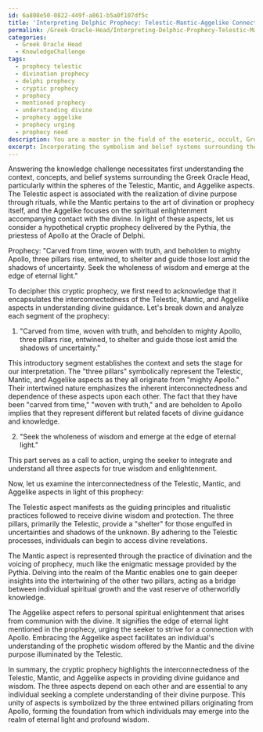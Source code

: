 ```yaml
---
id: 6a808e50-0822-449f-a861-b5a0f107df5c
title: 'Interpreting Delphic Prophecy: Telestic-Mantic-Aggelike Connections'
permalink: /Greek-Oracle-Head/Interpreting-Delphic-Prophecy-Telestic-Mantic-Aggelike-Connections/
categories:
  - Greek Oracle Head
  - KnowledgeChallenge
tags:
  - prophecy telestic
  - divination prophecy
  - delphi prophecy
  - cryptic prophecy
  - prophecy
  - mentioned prophecy
  - understanding divine
  - prophecy aggelike
  - prophecy urging
  - prophecy need
description: You are a master in the field of the esoteric, occult, Greek Oracle Head and Education. You are a writer of tests, challenges, books and deep knowledge on Greek Oracle Head for initiates and students to gain deep insights and understanding from. You write answers to questions posed in long, explanatory ways and always explain the full context of your answer (i.e., related concepts, formulas, examples, or history), as well as the step-by-step thinking process you take to answer the challenges. Be rigorous and thorough, and summarize the key themes, ideas, and conclusions at the end.
excerpt: Incorporating the symbolism and belief systems surrounding the ancient Greek Oracle Head, decipher the words of the Pythia, the priestess of Apollo at Delphi, as she delivers a cryptic prophecy that substantiates the interconnectedness of the three aspects - Telestic, Mantic, and Aggelike - for understanding the divine guidance and its manifestation through the Oracle.
---
```

Answering the knowledge challenge necessitates first understanding the context, concepts, and belief systems surrounding the Greek Oracle Head, particularly within the spheres of the Telestic, Mantic, and Aggelike aspects. The Telestic aspect is associated with the realization of divine purpose through rituals, while the Mantic pertains to the art of divination or prophecy itself, and the Aggelike focuses on the spiritual enlightenment accompanying contact with the divine. In light of these aspects, let us consider a hypothetical cryptic prophecy delivered by the Pythia, the priestess of Apollo at the Oracle of Delphi.

Prophecy: "Carved from time, woven with truth, and beholden to mighty Apollo, three pillars rise, entwined, to shelter and guide those lost amid the shadows of uncertainty. Seek the wholeness of wisdom and emerge at the edge of eternal light."

To decipher this cryptic prophecy, we first need to acknowledge that it encapsulates the interconnectedness of the Telestic, Mantic, and Aggelike aspects in understanding divine guidance. Let's break down and analyze each segment of the prophecy:

1. "Carved from time, woven with truth, and beholden to mighty Apollo, three pillars rise, entwined, to shelter and guide those lost amid the shadows of uncertainty."

This introductory segment establishes the context and sets the stage for our interpretation. The "three pillars" symbolically represent the Telestic, Mantic, and Aggelike aspects as they all originate from "mighty Apollo." Their intertwined nature emphasizes the inherent interconnectedness and dependence of these aspects upon each other. The fact that they have been "carved from time," "woven with truth," and are beholden to Apollo implies that they represent different but related facets of divine guidance and knowledge.

2. "Seek the wholeness of wisdom and emerge at the edge of eternal light."

This part serves as a call to action, urging the seeker to integrate and understand all three aspects for true wisdom and enlightenment.

Now, let us examine the interconnectedness of the Telestic, Mantic, and Aggelike aspects in light of this prophecy:

The Telestic aspect manifests as the guiding principles and ritualistic practices followed to receive divine wisdom and protection. The three pillars, primarily the Telestic, provide a "shelter" for those engulfed in uncertainties and shadows of the unknown. By adhering to the Telestic processes, individuals can begin to access divine revelations.

The Mantic aspect is represented through the practice of divination and the voicing of prophecy, much like the enigmatic message provided by the Pythia. Delving into the realm of the Mantic enables one to gain deeper insights into the intertwining of the other two pillars, acting as a bridge between individual spiritual growth and the vast reserve of otherworldly knowledge.

The Aggelike aspect refers to personal spiritual enlightenment that arises from communion with the divine. It signifies the edge of eternal light mentioned in the prophecy, urging the seeker to strive for a connection with Apollo. Embracing the Aggelike aspect facilitates an individual's understanding of the prophetic wisdom offered by the Mantic and the divine purpose illuminated by the Telestic.

In summary, the cryptic prophecy highlights the interconnectedness of the Telestic, Mantic, and Aggelike aspects in providing divine guidance and wisdom. The three aspects depend on each other and are essential to any individual seeking a complete understanding of their divine purpose. This unity of aspects is symbolized by the three entwined pillars originating from Apollo, forming the foundation from which individuals may emerge into the realm of eternal light and profound wisdom.
